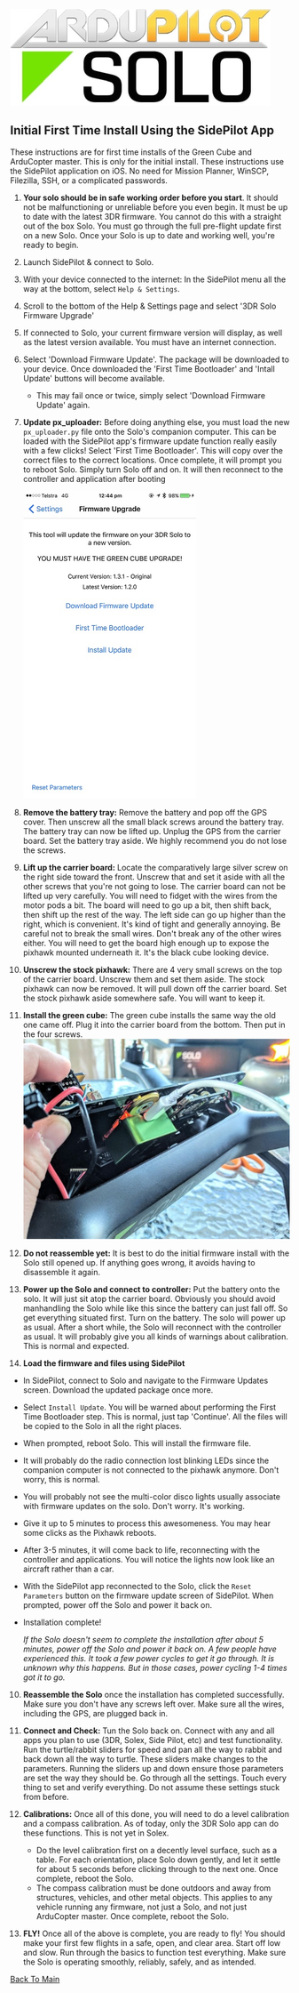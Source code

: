 ![Logo](https://github.com/ArduPilot/SoloScripts/blob/master/Misc/APsolo.jpg)

Initial First Time Install Using the SidePilot App
-----------------------------------------------
These instructions are for first time installs of the Green Cube and ArduCopter master.  This is only for the initial install. These instructions use the SidePilot application on iOS.  No need for Mission Planner, WinSCP, Filezilla, SSH, or a complicated passwords.

1. **Your solo should be in safe working order before you start**. It should not be malfunctioning or unreliable before you even begin. It must be up to date with the latest 3DR firmware. You cannot do this with a straight out of the box Solo. You must go through the full pre-flight update first on a new Solo.  Once your Solo is up to date and working well, you're ready to begin.

2. Launch SidePilot & connect to Solo.

3. With your device connected to the internet: In the SidePilot menu all the way at the bottom, select `Help & Settings`.

4. Scroll to the bottom of the Help & Settings page and select '3DR Solo Firmware Upgrade'

5. If connected to Solo, your current firmware version will display, as well as the latest version available. You must have an internet connection.

6. Select 'Download Firmware Update'. The package will be downloaded to your device. Once downloaded the 'First Time Bootloader' and 'Intall Update' buttons will become available.
    * This may fail once or twice, simply select 'Download Firmware Update' again.

2. **Update px_uploader:** Before doing anything else, you must load the new `px_uploader.py` file onto the Solo's companion computer. This can be loaded with the SidePilot app's firmware update function really easily with a few clicks! Select 'First Time Bootloader'. This will copy over the correct files to the correct locations. Once complete, it will prompt you to reboot Solo. Simply turn Solo off and on. It will then reconnect to the controller and application after booting

   ![SidePilotScreenshot](https://github.com/ArduPilot/SoloScripts/blob/master/Misc/SidePilot_Screenshot.jpg)

3. **Remove the battery tray:** Remove the battery and pop off the GPS cover.  Then unscrew all the small black screws around the battery tray. The battery tray can now be lifted up.  Unplug the GPS from the carrier board.  Set the battery tray aside. We highly recommend you do not lose the screws.

4. **Lift up the carrier board:** Locate the comparatively large silver screw on the right side toward the front. Unscrew that and set it aside with all the other screws that you're not going to lose.  The carrier board can not be lifted up very carefully.  You will need to fidget with the wires from the motor pods a bit.  The board will need to go up a bit, then shift back, then shift up the rest of the way. The left side can go up higher than the right, which is convenient.  It's kind of tight and generally annoying.  Be careful not to break the small wires.  Don't break any of the other wires either.  You will need to get the board high enough up to expose the pixhawk mounted underneath it.  It's the black cube looking device.

5. **Unscrew the stock pixhawk:** There are 4 very small screws on the top of the carrier board. Unscrew them and set them aside. The stock pixhawk can now be removed. It will pull down off the carrier board. Set the stock pixhawk aside somewhere safe. You will want to keep it.

6. **Install the green cube:** The green cube installs the same way the old one came off.  Plug it into the carrier board from the bottom.  Then put in the four screws.
  ![Guts](https://github.com/ArduPilot/SoloScripts/blob/master/Misc/guts.jpg)
  
7. **Do not reassemble yet:** It is best to do the initial firmware install with the Solo still opened up. If anything goes wrong, it avoids having to disassemble it again. 

8. **Power up the Solo and connect to controller:** Put the battery onto the solo. It will just sit atop the carrier board. Obviously you should avoid manhandling the Solo while like this since the battery can just fall off. So get everything situated first.  Turn on the battery.  The solo will power up as usual. After a short while, the Solo will reconnect with the controller as usual. It will probably give you all kinds of warnings about calibration. This is normal and expected.

9. **Load the firmware and files using SidePilot**
 * In SidePilot, connect to Solo and navigate to the Firmware Updates screen. Download the updated package once more.
 * Select `Install Update`. You will be warned about performing the First Time Bootloader step. This is normal, just tap 'Continue'. All the files will be copied to the Solo in all the right places.
 * When prompted, reboot Solo. This will install the firmware file.
 * It will probably do the radio connection lost blinking LEDs since the companion computer is not connected to the pixhawk anymore. Don't worry, this is normal.
 * You will probably not see the multi-color disco lights usually associate with firmware updates on the solo. Don't worry. It's working.
 * Give it up to 5 minutes to process this awesomeness. You may hear some clicks as the Pixhawk reboots.
 * After 3-5 minutes, it will come back to life, reconnecting with the controller and applications. You will notice the lights now look like an aircraft rather than a car.
 * With the SidePilot app reconnected to the Solo, click the `Reset Parameters` button on the firmware update screen of SidePilot.  When prompted, power off the Solo and power it back on.
 * Installation complete!
 
    _If the Solo doesn't seem to complete the installation after about 5 minutes, power off the Solo and power it back on.  A few people have experienced this. It took a few power cycles to get it go through. It is unknown why this happens.  But in those cases, power cycling 1-4 times got it to go._

10. **Reassemble the Solo** once the installation has completed successfully. Make sure you don't have any screws left over.  Make sure all the wires, including the GPS, are plugged back in.

11. **Connect and Check:** Tun the Solo back on. Connect with any and all apps you plan to use (3DR, Solex, Side Pilot, etc) and test functionality. Run the turtle/rabbit sliders for speed and pan all the way to rabbit and back down all the way to turtle. These sliders make changes to the parameters. Running the sliders up and down ensure those parameters are set the way they should be.  Go through all the settings. Touch every thing to set and verify everything. Do not assume these settings stuck from before. 

12. **Calibrations:** Once all of this done, you will need to do a level calibration and a compass calibration. As of today, only the 3DR Solo app can do these functions. This is not yet in Solex.
    * Do the level calibration first on a decently level surface, such as a table. For each orientation, place Solo down gently, and let it settle for about 5 seconds before clicking through to the next one. Once complete, reboot the Solo.
    * The compass calibration must be done outdoors and away from structures, vehicles, and other metal objects. This applies to any vehicle running any firmware, not just a Solo, and not just ArduCopter master. Once complete, reboot the Solo.

13. **FLY!** Once all of the above is complete, you are ready to fly! You should make your first few flights in a safe, open, and clear area. Start off low and slow. Run through the basics to function test everything.  Make sure the Solo is operating smoothly, reliably, safely, and as intended.

[Back To Main](../master/README.md)
